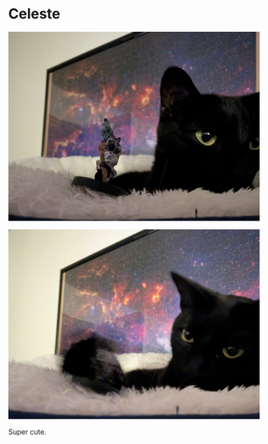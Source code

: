 # Celeste


![image](/assets/images/celeste.jpg)

![image](/assets/images/celesteMonster.jpg)

Super cute. 